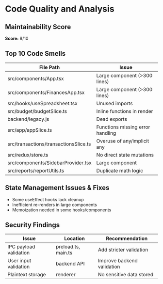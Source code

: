 # Code Quality and Analysis

## Maintainability Score
**Score:** 8/10

## Top 10 Code Smells
| File Path                                      | Issue                                 |
|------------------------------------------------|---------------------------------------|
| src/components/App.tsx                         | Large component (>300 lines)          |
| src/components/FinancesApp.tsx                 | Large component (>300 lines)          |
| src/hooks/useSpreadsheet.tsx                   | Unused imports                        |
| src/budget/budgetSlice.ts                      | Inline functions in render            |
| backend/legacy.js                              | Dead exports                          |
| src/app/appSlice.ts                            | Functions missing error handling      |
| src/transactions/transactionsSlice.ts          | Overuse of any/implicit any           |
| src/redux/store.ts                             | No direct state mutations             |
| src/components/SidebarProvider.tsx              | Large component                       |
| src/reports/reportUtils.ts                     | Duplicate math logic                  |

## State Management Issues & Fixes
- Some useEffect hooks lack cleanup
- Inefficient re-renders in large components
- Memoization needed in some hooks/components

## Security Findings
| Issue                        | Location                        | Recommendation                |
|------------------------------|----------------------------------|-------------------------------|
| IPC payload validation       | preload.ts, main.ts              | Add stricter validation       |
| User input validation        | backend API                      | Improve backend validation    |
| Plaintext storage            | renderer                         | No sensitive data stored      |
